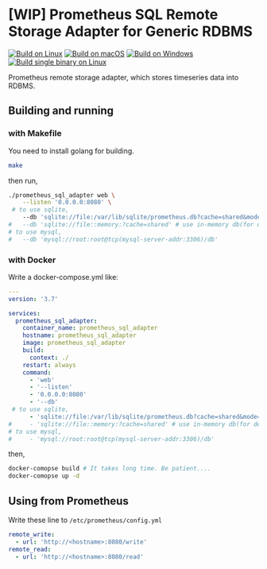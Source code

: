 # [WIP] Prometheus SQL Remote Storage Adapter for Generic RDBMS

 [![Build on Linux](https://github.com/ledyba/prometheus_sql_adapter/workflows/Build%20on%20Linux/badge.svg)](https://github.com/ledyba/prometheus_sql_adapter/actions?query=workflow%3A%22Build+on+Linux%22)
 [![Build on macOS](https://github.com/ledyba/prometheus_sql_adapter/workflows/Build%20on%20macOS/badge.svg)](https://github.com/ledyba/prometheus_sql_adapter/actions?query=workflow%3A%22Build+on+macOS%22)
 [![Build on Windows](https://github.com/ledyba/prometheus_sql_adapter/workflows/Build%20on%20Windows/badge.svg)](https://github.com/ledyba/prometheus_sql_adapter/actions?query=workflow%3A%22Build+on+Windows%22)  
[![Build single binary on Linux](https://github.com/ledyba/prometheus_sql_adapter/workflows/Build%20single%20binary%20on%20Linux/badge.svg)](https://github.com/ledyba/prometheus_sql_adapter/actions?query=workflow%3A%22Build+single+binary+on+Linux%22)
 

Prometheus remote storage adapter, which stores timeseries data into RDBMS.

## Building and running

### with Makefile

You need to install golang for building.

```bash
make
```

then run,

```bash
./prometheus_sql_adapter web \
    --listen '0.0.0.0:8080' \
 # to use sqlite,
    --db 'sqlite://file:/var/lib/sqlite/prometheus.db?cache=shared&mode=rwc'
#   --db 'sqlite://file::memory:?cache=shared' # use in-memory db(for debugging)
# to use mysql,
#   --db 'mysql://root:root@tcp(mysql-server-addr:3306)/db'

```

### with Docker

Write a docker-compose.yml like:

```yaml
---
version: '3.7'

services:
  prometheus_sql_adapter:
    container_name: prometheus_sql_adapter
    hostname: prometheus_sql_adapter
    image: prometheus_sql_adapter
    build:
      context: ./
    restart: always
    command:
      - 'web'
      - '--listen'
      - '0.0.0.0:8080'
      - '--db'
 # to use sqlite,
      - 'sqlite://file:/var/lib/sqlite/prometheus.db?cache=shared&mode=rwc'
#     - 'sqlite://file::memory:?cache=shared' # use in-memory db(for debugging)
# to use mysql,
#     - 'mysql://root:root@tcp(mysql-server-addr:3306)/db'
```

then,

```bash
docker-comopse build # It takes long time. Be patient....
docker-comopse up -d
```

## Using from Prometheus

Write these line to `/etc/prometheus/config.yml`

```yaml
remote_write:
  - url: 'http://<hostname>:8080/write'
remote_read:
  - url: 'http://<hostname>:8080/read'
```
